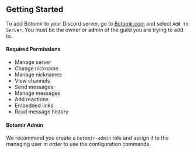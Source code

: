 ## Getting Started

To add Botomir to your Discord server, go to [Botomir.com](https://botomir.com) and select `Add to Server`. You must be the owner or admin of the guild you are trying to add to. 

#### Required Permissions

- Manage server
- Change nickname
- Manage nicknames
- View channels
- Send messages
- Manage messages
- Add reactions
- Embedded links
- Read message history

#### Botomir Admin

We recommend you create a `botomir-admin` role and assign it to the managing user in order to use the configuration commands.
